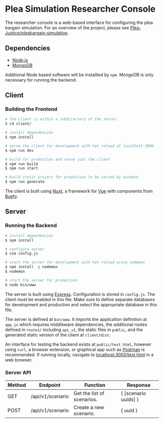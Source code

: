 # Plea Simulation Researcher Console

The researcher console is a web-based interface for configuring the plea bargain simulation. For an overview of the project, please see [Plea-Justice/pleabargain-simulation](https://github.com/Plea-Justice/pleabargain-simulation).

## Dependencies

* [Node.js](https://nodejs.org/en/)
* [MongoDB](https://www.mongodb.com/)

Additional Node based software will be installled by `npm`. MongoDB is only necessary for running the backend.

## Client

### Building the Frontend

```bash
# the client is within a subdirectory of the server.
$ cd client/

# install dependencies
$ npm install

# serve the client for development with hot reload at localhost:3000
$ npm run dev

# build for production and serve just the client
$ npm run build
$ npm run start

# build static project for production to be served by backend
$ npm run generate
```

The client is built using [Nuxt](https://nuxtjs.org), a framework for [Vue](https://vuejs.org/) with components from [Buefy](https://buefy.org/).

## Server

### Running the Backend

```bash
# install dependencies
$ npm install

# configure server
$ vim config.js

# start the server for development with hot reload using nodemon
$ npm install -g nodemon
$ nodemon

# start the server for production
$ node bin/www
```

The server is built using [Express](https://expressjs.com/en/api.html). Configuration is stored in `config.js`. The client must be enabled in this file. Make sure to define separate databases for development and production and select the appropriate database in this file.

The server is defined at `bin/www`. It imports the application definition at `app.js` which requires middleware dependencies, the additional routes defined in `routes/` including `api_v1`, the static files in `public`, and the generated static version of the client at `client/dist`.

An interface for testing the backend exists at `public/test.html`, however using `curl`, a browser extension, or graphical app such as [Postman](https://www.postman.com/) is recommended. If running locally, navigate to [localhost:3000/test.html](http://0.0.0.0:3000/test.html) in a web browser. 

### Server API

| Method | Endpoint | Function | Response |
| --- | --- | --- | --- |
| GET | /api/v1/scenario | Get the list of scenarios. | { [scenario uuids] } |
| POST | /api/v1/scenario | Create a new scenario. | { uuid } |
